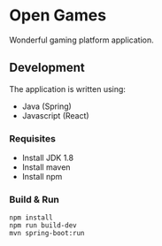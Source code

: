 # Open Games

Wonderful gaming platform application.



## Development

The application is written using:
 * Java (Spring)
 * Javascript (React)



### Requisites

 * Install JDK 1.8
 * Install maven
 * Install npm



### Build & Run

    npm install
    npm run build-dev
    mvn spring-boot:run
